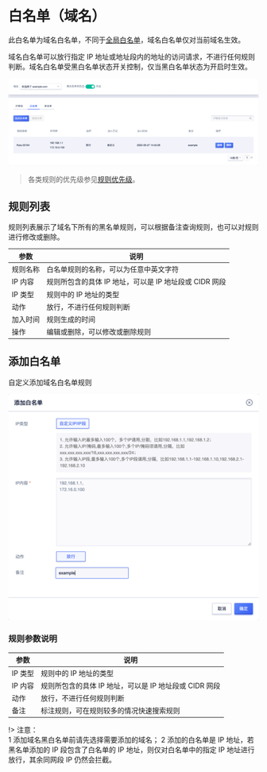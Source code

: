 <div id="白名单"></div>

# 白名单（域名）

此白名单为域名白名单，不同于[全局白名单](/global/white_list)，域名白名单仅对当前域名生效。

域名白名单可以放行指定 IP 地址或地址段内的地址的访问请求，不进行任何规则判断。域名白名单受黑白名单状态开关控制，仅当黑白名单状态为开启时生效。

![](/images/white_list-get_domain_rule.png)

> 各类规则的优先级参见[规则优先级](/uewaf/features/domain/rule/mode?id=规则优先级)。

## 规则列表

规则列表展示了域名下所有的黑名单规则，可以根据备注查询规则，也可以对规则进行修改或删除。

| 参数     | 说明                                                   |
| -------- | ------------------------------------------------------ |
| 规则名称 | 白名单规则的名称，可以为任意中英文字符                 |
| IP 内容  | 规则所包含的具体 IP 地址，可以是 IP 地址段或 CIDR 网段 |
| IP 类型  | 规则中的 IP 地址的类型                                 |
| 动作     | 放行，不进行任何规则判断                               |
| 加入时间 | 规则生成的时间                                         |
| 操作     | 编辑或删除，可以修改或删除规则                         |

## 添加白名单

自定义添加域名白名单规则

![](/images/white_list-add_domain_rule.png)

### 规则参数说明

| 参数    | 说明                                                   |
| ------- | ------------------------------------------------------ |
| IP 类型 | 规则中的 IP 地址的类型                                 |
| IP 内容 | 规则所包含的具体 IP 地址，可以是 IP 地址段或 CIDR 网段 |
| 动作    | 放行，不进行任何规则判断                               |
| 备注    | 标注规则，可在规则较多的情况快速搜索规则               |

!> 注意：  
1 添加域名黑白名单前请先选择需要添加的域名；
2 添加的白名单是 IP 地址，若黑名单添加的 IP 段包含了白名单的 IP 地址，则仅对白名单中的指定 IP 地址进行放行，其余同网段 IP 仍然会拦截。
